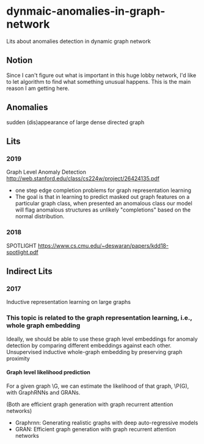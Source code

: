 # dynmaic-anomalies-in-graph-network
Lits about anomalies detection in dynamic graph network

## Notion
Since I can't figure out what is important in this huge lobby network, I'd like to let algorithm to find what something unusual happens. This is the main reason I am getting here. 

## Anomalies
sudden (dis)appearance of large dense directed graph

## Lits
### 2019
Graph Level Anomaly Detection http://web.stanford.edu/class/cs224w/project/26424135.pdf
- one step edge completion problems for graph representation learning
- The goal is that in learning to predict masked out graph features on a particular graph class, when presented an anomalous class our model will flag anomalous structures as unlikely "completions" based on the normal distribution.

### 2018
SPOTLIGHT https://www.cs.cmu.edu/~deswaran/papers/kdd18-spotlight.pdf

## Indirect Lits
### 2017
Inductive representation learning on large graphs 

### This topic is related to the graph representation learning, i.e., whole graph embedding
Ideally, we should be able to use these graph level embeddings for anomaly detection by comparing different embeddings against each other. Unsupervised inductive whole-graph embedding by preserving graph proximity

#### Graph level likelihood prediction
For a given graph \G, we can estimate the likelihood of that graph, \P(G), with GraphRNNs and GRANs. 

(Both are efficient graph generation with graph recurrent attention networks)

- Graphrnn: Generating realistic graphs with deep auto-regressive models
- GRAN: Efficient graph generation with graph recurrent attention networks
